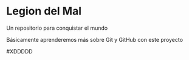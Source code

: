 # Legion del Mal
Un repositorio para conquistar el mundo

Básicamente aprenderemos más sobre Git y GitHub con este proyecto

#XDDDDD